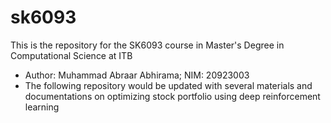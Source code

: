 # sk6093
This is the repository for the SK6093 course in Master's Degree in Computational Science at ITB
- Author: Muhammad Abraar Abhirama; NIM: 20923003
- The following repository would be updated with several materials and documentations on optimizing stock portfolio using deep reinforcement learning
